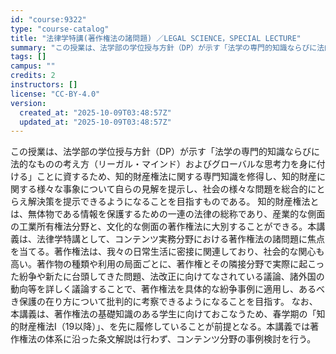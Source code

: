 ```yaml
---
id: "course:9322"
type: "course-catalog"
title: "法律学特講(著作権法の諸問題) ／LEGAL SCIENCE，SPECIAL LECTURE"
summary: "この授業は、法学部の学位授与方針（DP）が示す「法学の専門的知識ならびに法的なものの考え方（リーガル・マインド）およびグローバルな思考力を身に付ける」ことに資するため、知的財産権法に関する専門知識を修得し、知的財産に関する様々な事象について…"
tags: []
campus: ""
credits: 2
instructors: []
license: "CC-BY-4.0"
version:
  created_at: "2025-10-09T03:48:57Z"
  updated_at: "2025-10-09T03:48:57Z"
---
```

この授業は、法学部の学位授与方針（DP）が示す「法学の専門的知識ならびに法的なものの考え方（リーガル・マインド）およびグローバルな思考力を身に付ける」ことに資するため、知的財産権法に関する専門知識を修得し、知的財産に関する様々な事象について自らの見解を提示し、社会の様々な問題を総合的にとらえ解決策を提示できるようになることを目指すものである。 知的財産権法とは、無体物である情報を保護するための一連の法律の総称であり、産業的な側面の工業所有権法分野と、文化的な側面の著作権法に大別することができる。本講義は、法律学特講として、コンテンツ実務分野における著作権法の諸問題に焦点を当てる。著作権法は、我々の日常生活に密接に関連しており、社会的な関心も高い。著作物の種類や利用の局面ごとに、著作権とその隣接分野で実際に起こった紛争や新たに台頭してきた問題、法改正に向けてなされている議論、諸外国の動向等を詳しく議論することで、著作権法を具体的な紛争事例に適用し、あるべき保護の在り方について批判的に考察できるようになることを目指す。 なお、本講義は、著作権法の基礎知識のある学生に向けておこなうため、春学期の「知的財産権法I（19以降）」、を先に履修していることが前提となる。本講義では著作権法の体系に沿った条文解説は行わず、コンテンツ分野の事例検討を行う。
